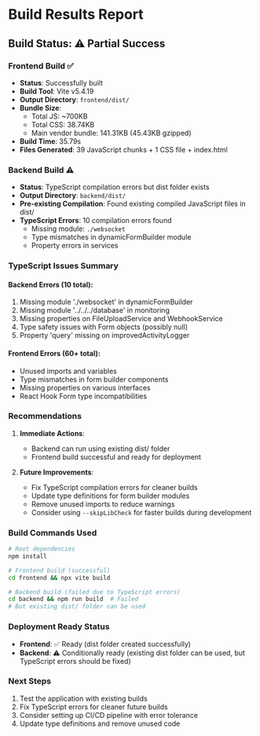 # Build Results Report

## Build Status: ⚠️ Partial Success

### Frontend Build ✅
- **Status**: Successfully built
- **Build Tool**: Vite v5.4.19
- **Output Directory**: `frontend/dist/`
- **Bundle Size**: 
  - Total JS: ~700KB
  - Total CSS: 38.74KB
  - Main vendor bundle: 141.31KB (45.43KB gzipped)
- **Build Time**: 35.79s
- **Files Generated**: 39 JavaScript chunks + 1 CSS file + index.html

### Backend Build ⚠️
- **Status**: TypeScript compilation errors but dist folder exists
- **Output Directory**: `backend/dist/`
- **Pre-existing Compilation**: Found existing compiled JavaScript files in dist/
- **TypeScript Errors**: 10 compilation errors found
  - Missing module: `./websocket`
  - Type mismatches in dynamicFormBuilder module
  - Property errors in services

### TypeScript Issues Summary

#### Backend Errors (10 total):
1. Missing module './websocket' in dynamicFormBuilder
2. Missing module '../../../database' in monitoring
3. Missing properties on FileUploadService and WebhookService
4. Type safety issues with Form objects (possibly null)
5. Property 'query' missing on improvedActivityLogger

#### Frontend Errors (60+ total):
- Unused imports and variables
- Type mismatches in form builder components
- Missing properties on various interfaces
- React Hook Form type incompatibilities

### Recommendations

1. **Immediate Actions**:
   - Backend can run using existing dist/ folder
   - Frontend build successful and ready for deployment

2. **Future Improvements**:
   - Fix TypeScript compilation errors for cleaner builds
   - Update type definitions for form builder modules
   - Remove unused imports to reduce warnings
   - Consider using `--skipLibCheck` for faster builds during development

### Build Commands Used

```bash
# Root dependencies
npm install

# Frontend build (successful)
cd frontend && npx vite build

# Backend build (failed due to TypeScript errors)
cd backend && npm run build  # Failed
# But existing dist/ folder can be used
```

### Deployment Ready Status
- **Frontend**: ✅ Ready (dist folder created successfully)
- **Backend**: ⚠️ Conditionally ready (existing dist folder can be used, but TypeScript errors should be fixed)

### Next Steps
1. Test the application with existing builds
2. Fix TypeScript errors for cleaner future builds
3. Consider setting up CI/CD pipeline with error tolerance
4. Update type definitions and remove unused code